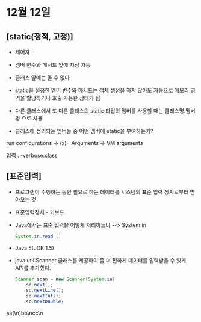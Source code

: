 # 12월 12일 

## [static(정적, 고정)]

- 제어자

- 멤버 변수와 메서드 앞에 지정 가능

- 클래스 앞에는 올 수 없다

- static을 설정한 멤버 변수와 메서드는 객체 생성을 하지 않아도 자동으로 메모리 영역을 할당하거나 호출 가능한 상태가 됨

- 다른 클래스에서 또 다른 클래스의 static 타입의 멤버를 사용할 때는 클래스명.멤버명 으로 사용
- 클래스에 정의되는 멤버들 중 어떤 멤버에 static을 부여하는가?



run configurations -> (x)= Arguments -> VM arguments

입력 : -verbose:class



## [표준입력]

- 프로그램이 수행하는 동안 필요로 하는 데이터를 시스템의 표준 입력 장치로부터 받아오는 것

- 표준입력장치 - 키보드

- Java에서는 표준 입력을 어떻게 처리하느냐 --> System.in

  ```java
  System.in.read ()
  ```

- Java 5(JDK 1.5)

- java.util.Scanner 클래스를 제공하여 좀 더 편하게 데이터를 입력받을 수 있게 API를 추가했다.

  ```java
  Scanner scan = new Scanner(System.in)
      sc.next();
      sc.nextLine();
      sc.nextInt();
      sc.nextDouble;
  ```

  

aa(\n)bb\ncc\n